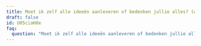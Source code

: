 ```yaml
---
title: Moet ik zelf alle ideeën aanleveren of bedenken jullie alles? (webshop)
draft: false
id: U05ciaH8e
faq:
  question: "Moet ik zelf alle ideeën aanleveren of bedenken jullie alles? "
---
```

